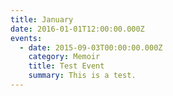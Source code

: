 ```yaml
---
title: January
date: 2016-01-01T12:00:00.000Z
events:
  - date: 2015-09-03T00:00:00.000Z
    category: Memoir
    title: Test Event
    summary: This is a test.
---
```


